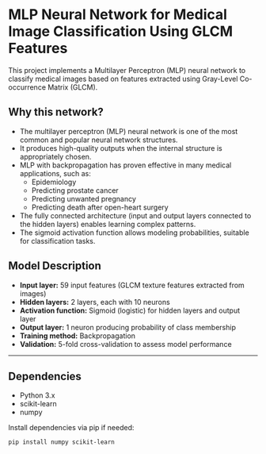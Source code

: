 # MLP Neural Network for Medical Image Classification Using GLCM Features

This project implements a Multilayer Perceptron (MLP) neural network to classify medical images based on features extracted using Gray-Level Co-occurrence Matrix (GLCM). 
## Why this network?

- The multilayer perceptron (MLP) neural network is one of the most common and popular neural network structures.
- It produces high-quality outputs when the internal structure is appropriately chosen.
- MLP with backpropagation has proven effective in many medical applications, such as:
  - Epidemiology
  - Predicting prostate cancer
  - Predicting unwanted pregnancy
  - Predicting death after open-heart surgery
- The fully connected architecture (input and output layers connected to the hidden layers) enables learning complex patterns.
- The sigmoid activation function allows modeling probabilities, suitable for classification tasks.

## Model Description

- **Input layer:** 59 input features (GLCM texture features extracted from images)
- **Hidden layers:** 2 layers, each with 10 neurons
- **Activation function:** Sigmoid (logistic) for hidden layers and output layer
- **Output layer:** 1 neuron producing probability of class membership
- **Training method:** Backpropagation
- **Validation:** 5-fold cross-validation to assess model performance

---

## Dependencies

- Python 3.x
- scikit-learn
- numpy

Install dependencies via pip if needed:

```bash
pip install numpy scikit-learn
